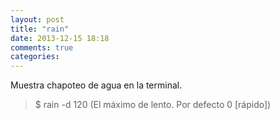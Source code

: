 ```yaml
---
layout: post
title: "rain"
date: 2013-12-15 18:18
comments: true
categories: 
---
```

Muestra chapoteo de agua en la terminal.

>$ rain -d 120 (El máximo de lento. Por defecto 0 [rápido])

